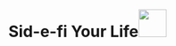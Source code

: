# Sid-e-fi Your Life<img src="https://gfycat.com/magnificentunluckyamericanblackvulture.gif" width="50">
